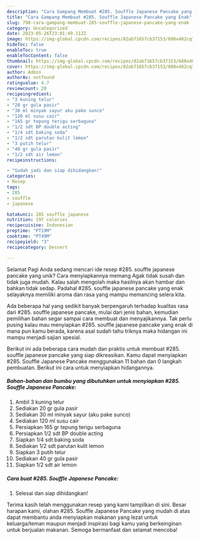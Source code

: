 ```yaml
---
description: "Cara Gampang Membuat #285. Souffle Japanese Pancake yang Enak"
title: "Cara Gampang Membuat #285. Souffle Japanese Pancake yang Enak"
slug: 798-cara-gampang-membuat-285-souffle-japanese-pancake-yang-enak
category: Uncategorized
date: 2023-05-26T23:01:49.112Z
image: https://img-global.cpcdn.com/recipes/82ab71657cb37153/680x482cq70/285-souffle-japanese-pancake-foto-resep-utama.jpg
hideToc: false
enableToc: true
enableTocContent: false
thumbnail: https://img-global.cpcdn.com/recipes/82ab71657cb37153/680x482cq70/285-souffle-japanese-pancake-foto-resep-utama.jpg
cover: https://img-global.cpcdn.com/recipes/82ab71657cb37153/680x482cq70/285-souffle-japanese-pancake-foto-resep-utama.jpg
author: Admin
authorAv: notfound
ratingvalue: 4.7
reviewcount: 20
recipeingredient:
- "3 kuning telur"
- "20 gr gula pasir"
- "30 ml minyak sayur aku pake sunco"
- "120 ml susu cair"
- "165 gr tepung terigu serbaguna"
- "1/2 sdt BP double acting"
- "1/4 sdt baking soda"
- "1/2 sdt parutan kulit lemon"
- "3 putih telur"
- "40 gr gula pasir"
- "1/2 sdt air lemon"
recipeinstructions:

- "Sudah jadi dan siap dihidangkan!"
categories:
- Resep
tags:
- 285
- souffle
- japanese

katakunci: 285 souffle japanese 
nutrition: 197 calories
recipecuisine: Indonesian
preptime: "PT19M"
cooktime: "PT49M"
recipeyield: "3"
recipecategory: Dessert

---
```



Selamat Pagi Anda sedang mencari ide resep #285. souffle japanese pancake yang unik? Cara menyiapkannya memang Agak tidak susah dan tidak juga mudah. Kalau salah mengolah maka hasilnya akan hambar dan bahkan tidak sedap. Padahal #285. souffle japanese pancake yang enak selayaknya memiliki aroma dan rasa yang mampu memancing selera kita.




Ada beberapa hal yang sedikit banyak berpengaruh terhadap kualitas rasa dari #285. souffle japanese pancake, mulai dari jenis bahan, kemudian pemilihan bahan segar sampai cara membuat dan menyajikannya. Tak perlu pusing kalau mau menyiapkan #285. souffle japanese pancake yang enak di mana pun kamu berada, karena asal sudah tahu triknya maka hidangan ini mampu menjadi sajian spesial.


Berikut ini ada beberapa cara mudah dan praktis untuk membuat #285. souffle japanese pancake yang siap dikreasikan. Kamu dapat menyiapkan #285. Souffle Japanese Pancake menggunakan 11 bahan dan 0 langkah pembuatan. Berikut ini cara untuk menyiapkan hidangannya.

<!--inarticleads1-->

##### Bahan-bahan dan bumbu yang dibutuhkan untuk menyiapkan #285. Souffle Japanese Pancake:

1. Ambil 3 kuning telur
1. Sediakan 20 gr gula pasir
1. Sediakan 30 ml minyak sayur (aku pake sunco)
1. Sediakan 120 ml susu cair
1. Persiapkan 165 gr tepung terigu serbaguna
1. Persiapkan 1/2 sdt BP double acting
1. Siapkan 1/4 sdt baking soda
1. Sediakan 1/2 sdt parutan kulit lemon
1. Siapkan 3 putih telur
1. Sediakan 40 gr gula pasir
1. Siapkan 1/2 sdt air lemon




<!--inarticleads2-->

##### Cara buat #285. Souffle Japanese Pancake:


1. Selesai dan siap dihidangkan!



Terima kasih telah menggunakan resep yang kami tampilkan di sini. Besar harapan kami, olahan #285. Souffle Japanese Pancake yang mudah di atas dapat membantu anda menyiapkan makanan yang lezat untuk keluarga/teman maupun menjadi inspirasi bagi kamu yang berkeinginan untuk berjualan makanan. Semoga bermanfaat dan selamat mencoba!
